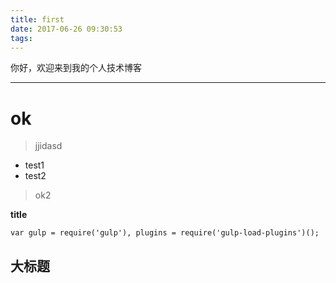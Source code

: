 ```yaml
---
title: first
date: 2017-06-26 09:30:53
tags:
---
```

你好，欢迎来到我的个人技术博客

---
# ok
> jjidasd
- test1
- test2

> ok2

**title**

``
var gulp = require('gulp'),
    plugins = require('gulp-load-plugins')();
``

## 大标题
